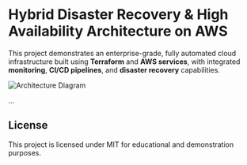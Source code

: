 #  Hybrid Disaster Recovery & High Availability Architecture on AWS

This project demonstrates an enterprise-grade, fully automated cloud infrastructure built using **Terraform** and **AWS services**, with integrated **monitoring**, **CI/CD pipelines**, and **disaster recovery** capabilities.

![Architecture Diagram](./architecture/dr_architecture_diagram.png)

...

##  License

This project is licensed under MIT for educational and demonstration purposes.
